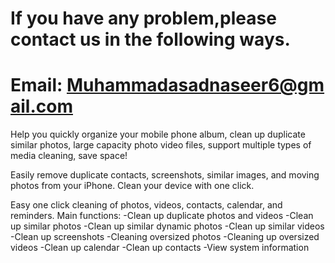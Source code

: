 # If you have any problem,please contact us in the following ways.

# Email: Muhammadasadnaseer6@gmail.com 

Help you quickly organize your mobile phone album, clean up duplicate similar photos, large capacity photo video files, support multiple types of media cleaning, save space!

Easily remove duplicate contacts, screenshots, similar images, and moving photos from your iPhone. Clean your device with one click.

  

Easy one click cleaning of photos, videos, contacts, calendar, and reminders.
Main functions:
-Clean up duplicate photos and videos
-Clean up similar photos
-Clean up similar dynamic photos
-Clean up similar videos
-Clean up screenshots
-Cleaning oversized photos
-Cleaning up oversized videos
-Clean up calendar
-Clean up contacts
-View system information